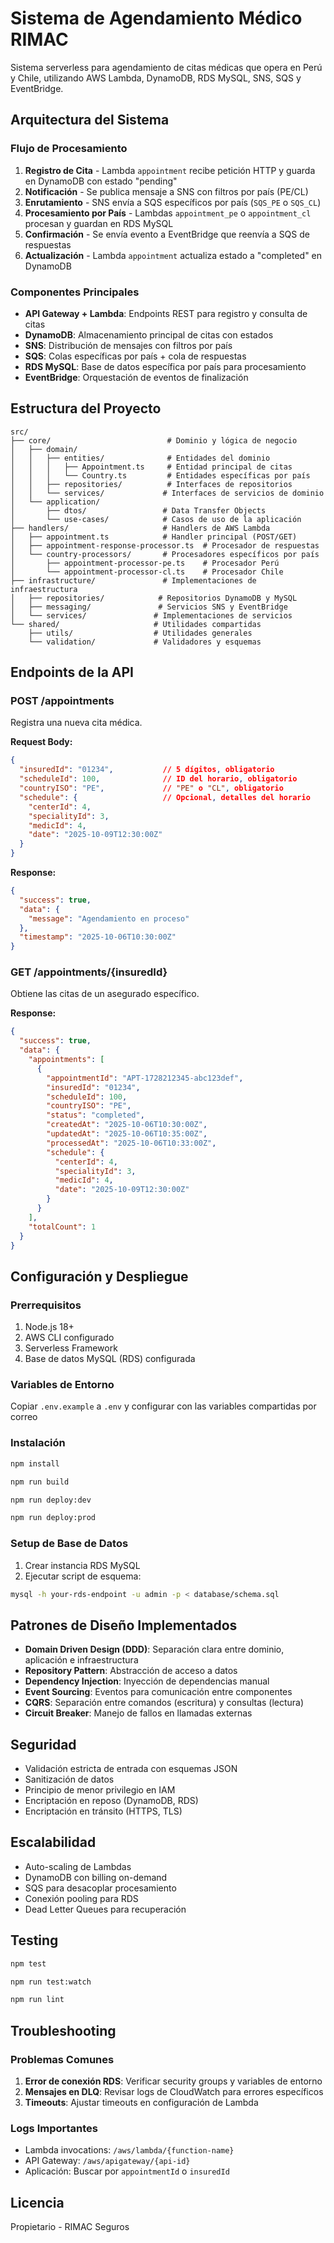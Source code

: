 # Sistema de Agendamiento Médico RIMAC

Sistema serverless para agendamiento de citas médicas que opera en Perú y Chile, utilizando AWS Lambda, DynamoDB, RDS MySQL, SNS, SQS y EventBridge.

## Arquitectura del Sistema

### Flujo de Procesamiento

1. **Registro de Cita** - Lambda `appointment` recibe petición HTTP y guarda en DynamoDB con estado "pending"
2. **Notificación** - Se publica mensaje a SNS con filtros por país (PE/CL)
3. **Enrutamiento** - SNS envía a SQS específicos por país (`SQS_PE` o `SQS_CL`)
4. **Procesamiento por País** - Lambdas `appointment_pe` o `appointment_cl` procesan y guardan en RDS MySQL
5. **Confirmación** - Se envía evento a EventBridge que reenvía a SQS de respuestas
6. **Actualización** - Lambda `appointment` actualiza estado a "completed" en DynamoDB

### Componentes Principales

- **API Gateway + Lambda**: Endpoints REST para registro y consulta de citas
- **DynamoDB**: Almacenamiento principal de citas con estados
- **SNS**: Distribución de mensajes con filtros por país
- **SQS**: Colas específicas por país + cola de respuestas
- **RDS MySQL**: Base de datos específica por país para procesamiento
- **EventBridge**: Orquestación de eventos de finalización

## Estructura del Proyecto

```
src/
├── core/                          # Dominio y lógica de negocio
│   ├── domain/
│   │   ├── entities/              # Entidades del dominio
│   │   │   ├── Appointment.ts     # Entidad principal de citas
│   │   │   └── Country.ts         # Entidades específicas por país
│   │   ├── repositories/          # Interfaces de repositorios
│   │   └── services/             # Interfaces de servicios de dominio
│   └── application/
│       ├── dtos/                 # Data Transfer Objects
│       └── use-cases/            # Casos de uso de la aplicación
├── handlers/                     # Handlers de AWS Lambda
│   ├── appointment.ts            # Handler principal (POST/GET)
│   ├── appointment-response-processor.ts  # Procesador de respuestas
│   └── country-processors/       # Procesadores específicos por país
│       ├── appointment-processor-pe.ts    # Procesador Perú
│       └── appointment-processor-cl.ts    # Procesador Chile
├── infrastructure/               # Implementaciones de infraestructura
│   ├── repositories/            # Repositorios DynamoDB y MySQL
│   ├── messaging/               # Servicios SNS y EventBridge
│   └── services/               # Implementaciones de servicios
└── shared/                     # Utilidades compartidas
    ├── utils/                  # Utilidades generales
    └── validation/             # Validadores y esquemas
```

## Endpoints de la API

### POST /appointments
Registra una nueva cita médica.

**Request Body:**
```json
{
  "insuredId": "01234",           // 5 dígitos, obligatorio
  "scheduleId": 100,              // ID del horario, obligatorio
  "countryISO": "PE",             // "PE" o "CL", obligatorio
  "schedule": {                   // Opcional, detalles del horario
    "centerId": 4,
    "specialityId": 3,
    "medicId": 4,
    "date": "2025-10-09T12:30:00Z"
  }
}
```

**Response:**
```json
{
  "success": true,
  "data": {
    "message": "Agendamiento en proceso"
  },
  "timestamp": "2025-10-06T10:30:00Z"
}
```

### GET /appointments/{insuredId}
Obtiene las citas de un asegurado específico.

**Response:**
```json
{
  "success": true,
  "data": {
    "appointments": [
      {
        "appointmentId": "APT-1728212345-abc123def",
        "insuredId": "01234",
        "scheduleId": 100,
        "countryISO": "PE",
        "status": "completed",
        "createdAt": "2025-10-06T10:30:00Z",
        "updatedAt": "2025-10-06T10:35:00Z",
        "processedAt": "2025-10-06T10:33:00Z",
        "schedule": {
          "centerId": 4,
          "specialityId": 3,
          "medicId": 4,
          "date": "2025-10-09T12:30:00Z"
        }
      }
    ],
    "totalCount": 1
  }
}
```

## Configuración y Despliegue

### Prerrequisitos

1. Node.js 18+
2. AWS CLI configurado
3. Serverless Framework
4. Base de datos MySQL (RDS) configurada

### Variables de Entorno

Copiar `.env.example` a `.env` y configurar con las variables compartidas por correo

### Instalación

```bash
npm install

npm run build

npm run deploy:dev

npm run deploy:prod
```

### Setup de Base de Datos

1. Crear instancia RDS MySQL
2. Ejecutar script de esquema:
```bash
mysql -h your-rds-endpoint -u admin -p < database/schema.sql
```

## Patrones de Diseño Implementados

- **Domain Driven Design (DDD)**: Separación clara entre dominio, aplicación e infraestructura
- **Repository Pattern**: Abstracción de acceso a datos
- **Dependency Injection**: Inyección de dependencias manual
- **Event Sourcing**: Eventos para comunicación entre componentes
- **CQRS**: Separación entre comandos (escritura) y consultas (lectura)
- **Circuit Breaker**: Manejo de fallos en llamadas externas

## Seguridad

- Validación estricta de entrada con esquemas JSON
- Sanitización de datos
- Principio de menor privilegio en IAM
- Encriptación en reposo (DynamoDB, RDS)
- Encriptación en tránsito (HTTPS, TLS)

## Escalabilidad

- Auto-scaling de Lambdas
- DynamoDB con billing on-demand
- SQS para desacoplar procesamiento
- Conexión pooling para RDS
- Dead Letter Queues para recuperación

## Testing

```bash
npm test

npm run test:watch

npm run lint
```

## Troubleshooting

### Problemas Comunes

1. **Error de conexión RDS**: Verificar security groups y variables de entorno
2. **Mensajes en DLQ**: Revisar logs de CloudWatch para errores específicos
3. **Timeouts**: Ajustar timeouts en configuración de Lambda

### Logs Importantes

- Lambda invocations: `/aws/lambda/{function-name}`
- API Gateway: `/aws/apigateway/{api-id}`
- Aplicación: Buscar por `appointmentId` o `insuredId`

## Licencia

Propietario - RIMAC Seguros